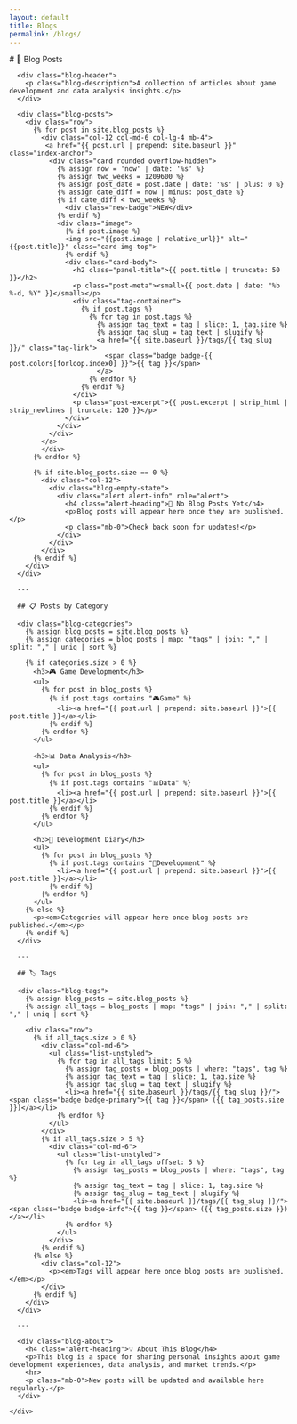 ```yaml
---
layout: default
title: Blogs
permalink: /blogs/
---
```


<div class="container-fluid">
  <div class="row">
    <div class="col-12">
      # 📝 Blog Posts

      <div class="blog-header">
        <p class="blog-description">A collection of articles about game development and data analysis insights.</p>
      </div>

      <div class="blog-posts">
        <div class="row">
          {% for post in site.blog_posts %}   
            <div class="col-12 col-md-6 col-lg-4 mb-4">
             <a href="{{ post.url | prepend: site.baseurl }}" class="index-anchor">
              <div class="card rounded overflow-hidden">
                {% assign now = 'now' | date: '%s' %}
                {% assign two_weeks = 1209600 %}
                {% assign post_date = post.date | date: '%s' | plus: 0 %}
                {% assign date_diff = now | minus: post_date %}
                {% if date_diff < two_weeks %}
                  <div class="new-badge">NEW</div>
                {% endif %}
                <div class="image">
                  {% if post.image %}
                  <img src="{{post.image | relative_url}}" alt="{{post.title}}" class="card-img-top">
                  {% endif %}
                  <div class="card-body">
                    <h2 class="panel-title">{{ post.title | truncate: 50 }}</h2>
                    <p class="post-meta"><small>{{ post.date | date: "%b %-d, %Y" }}</small></p>
                    <div class="tag-container">
                      {% if post.tags %}
                        {% for tag in post.tags %}
                          {% assign tag_text = tag | slice: 1, tag.size %}
                          {% assign tag_slug = tag_text | slugify %}
                          <a href="{{ site.baseurl }}/tags/{{ tag_slug }}/" class="tag-link">
                            <span class="badge badge-{{ post.colors[forloop.index0] }}">{{ tag }}</span>
                          </a>
                        {% endfor %}
                      {% endif %}
                    </div>
                    <p class="post-excerpt">{{ post.excerpt | strip_html | strip_newlines | truncate: 120 }}</p>
                  </div>
                </div>
              </div>
            </a>
            </div>
          {% endfor %}
          
          {% if site.blog_posts.size == 0 %}
            <div class="col-12">
              <div class="blog-empty-state">
                <div class="alert alert-info" role="alert">
                  <h4 class="alert-heading">📝 No Blog Posts Yet</h4>
                  <p>Blog posts will appear here once they are published.</p>
                  <p class="mb-0">Check back soon for updates!</p>
                </div>
              </div>
            </div>
          {% endif %}
        </div>
      </div>

      ---

      ## 📋 Posts by Category

      <div class="blog-categories">
        {% assign blog_posts = site.blog_posts %}
        {% assign categories = blog_posts | map: "tags" | join: "," | split: "," | uniq | sort %}

        {% if categories.size > 0 %}
          <h3>🎮 Game Development</h3>
          <ul>
            {% for post in blog_posts %}
              {% if post.tags contains "🎮Game" %}
                <li><a href="{{ post.url | prepend: site.baseurl }}">{{ post.title }}</a></li>
              {% endif %}
            {% endfor %}
          </ul>

          <h3>📊 Data Analysis</h3>
          <ul>
            {% for post in blog_posts %}
              {% if post.tags contains "📊Data" %}
                <li><a href="{{ post.url | prepend: site.baseurl }}">{{ post.title }}</a></li>
              {% endif %}
            {% endfor %}
          </ul>

          <h3>🔧 Development Diary</h3>
          <ul>
            {% for post in blog_posts %}
              {% if post.tags contains "🔧Development" %}
                <li><a href="{{ post.url | prepend: site.baseurl }}">{{ post.title }}</a></li>
              {% endif %}
            {% endfor %}
          </ul>
        {% else %}
          <p><em>Categories will appear here once blog posts are published.</em></p>
        {% endif %}
      </div>

      ---

      ## 🏷️ Tags

      <div class="blog-tags">
        {% assign blog_posts = site.blog_posts %}
        {% assign all_tags = blog_posts | map: "tags" | join: "," | split: "," | uniq | sort %}

        <div class="row">
          {% if all_tags.size > 0 %}
            <div class="col-md-6">
              <ul class="list-unstyled">
                {% for tag in all_tags limit: 5 %}
                  {% assign tag_posts = blog_posts | where: "tags", tag %}
                  {% assign tag_text = tag | slice: 1, tag.size %}
                  {% assign tag_slug = tag_text | slugify %}
                  <li><a href="{{ site.baseurl }}/tags/{{ tag_slug }}/"><span class="badge badge-primary">{{ tag }}</span> ({{ tag_posts.size }})</a></li>
                {% endfor %}
              </ul>
            </div>
            {% if all_tags.size > 5 %}
              <div class="col-md-6">
                <ul class="list-unstyled">
                  {% for tag in all_tags offset: 5 %}
                    {% assign tag_posts = blog_posts | where: "tags", tag %}
                    {% assign tag_text = tag | slice: 1, tag.size %}
                    {% assign tag_slug = tag_text | slugify %}
                    <li><a href="{{ site.baseurl }}/tags/{{ tag_slug }}/"><span class="badge badge-info">{{ tag }}</span> ({{ tag_posts.size }})</a></li>
                  {% endfor %}
                </ul>
              </div>
            {% endif %}
          {% else %}
            <div class="col-12">
              <p><em>Tags will appear here once blog posts are published.</em></p>
            </div>
          {% endif %}
        </div>
      </div>

      ---

      <div class="blog-about">
        <h4 class="alert-heading">💡 About This Blog</h4>
        <p>This blog is a space for sharing personal insights about game development experiences, data analysis, and market trends.</p>
        <hr>
        <p class="mb-0">New posts will be updated and available here regularly.</p>
      </div>

    </div>
  </div>
</div>